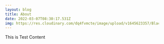 ```yaml
---
layout: blog
title: About
date: 2022-03-07T08:30:17.531Z
img: https://res.cloudinary.com/dq4fvmcte/image/upload/v1645623357/Black_irish/about_img_ehqzlp.png
---
```

This is Test Content